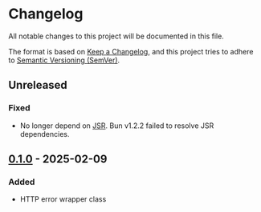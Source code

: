 # Changelog

All notable changes to this project will be documented in this file.

The format is based on [Keep a Changelog](https://keepachangelog.com/en/1.1.0/),
and this project tries to adhere to
[Semantic Versioning (SemVer)](https://semver.org/spec/v2.0.0.html).

<!--
	**Added** for new features.
	**Changed** for changes in existing functionality.
	**Deprecated** for soon-to-be removed features.
	**Removed** for now removed features.
	**Fixed** for any bug fixes.
	**Security** in case of vulnerabilities.
-->

## Unreleased

### Fixed

- No longer depend on [JSR](https://jsr.io/). Bun v1.2.2 failed to resolve JSR dependencies.

## [0.1.0] - 2025-02-09

### Added

- HTTP error wrapper class

[0.1.0]: https://github.com/binyamin/http-error/releases/tag/v0.1.0
